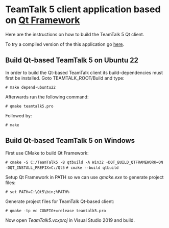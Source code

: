 # TeamTalk 5 client application based on [Qt Framework](http://www.qt.io)

Here are the instructions on how to build the TeamTalk 5 Qt client.

To try a compiled version of the this application go [here](http://bearware.dk/?page_id=327).

## Build Qt-based TeamTalk 5 on Ubuntu 22

In order to build the Qt-based TeamTalk client its build-dependencies
must first be installed. Goto TEAMTALK_ROOT/Build and type:

`# make depend-ubuntu22`

Afterwards run the following command:

`# qmake teamtalk5.pro`

Followed by:

`# make`

## Build Qt-based TeamTalk 5 on Windows

First use CMake to build Qt Framework:

`# cmake -S C:/TeamTalk5 -B qtbuild -A Win32 -DQT_BUILD_QTFRAMEWORK=ON -DQT_INSTALL_PREFIX=C:/Qt5`
`# cmake --build qtbuild`

Setup Qt Framework in PATH so we can use *qmake.exe* to generate
project files:

`# set PATH=C:\Qt5\bin;%PATH%`

Generate project files for TeamTalk Qt-based client:

`# qmake -tp vc CONFIG+=release teamtalk5.pro`

Now open *TeamTalk5.vcxproj* in Visual Studio 2019 and build.
